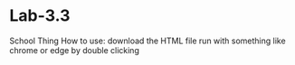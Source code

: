 # Lab-3.3
School Thing
How to use:
download the HTML file
run with something like chrome or edge by double clicking
